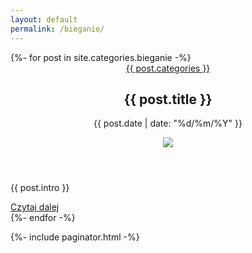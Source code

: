 ```yaml
---
layout: default
permalink: /bieganie/
---
```

<div class="posts">
        {%- for post in site.categories.bieganie -%}
        <article class="post">
                    <header class="post__header">
                        <a class="post__category" href="#">{{ post.categories }}</a>
                        <h2 class="post__title">{{ post.title }}</h2>
                        <p class="post__date">{{ post.date | date: "%d/%m/%Y" }}</p>
                        <div class="post__image-box">
                            <img class="post__image post__image--featured" src="../{{ post.image }}">
                        </div>
                    </header>
                    <p class="post__content">{{ post.intro }}</p>
                    <a class="post__link" href="{{ post.url | relative_url }}">Czytaj dalej</a>
                </article>
        {%- endfor -%}
</div>

{%- include paginator.html -%}